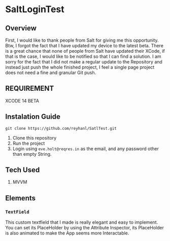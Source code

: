 # SaltLoginTest

## Overview
First, I would like to thank people from Salt for giving me this opportunity. Btw, I forgot the fact that I have updated my device to the latest beta.
There is a great chance that none of people from Salt have updated their XCode, if that is the case, I would like to be notified so that I can find a
solution.
I am sorry for the fact that I did not make a regular update to the Repository and instead just push the whole finished project, I feel a single page
project does not need a fine and granular Git push.

## REQUIREMENT
XCODE 14 BETA

## Instalation Guide
```
git clone https://github.com/reyhanl/SatlTest.git
```
1. Clone this repository
2. Run the project
3. Login using `eve.holt@reqres.in` as the email, and any password other than empty String.

## Tech Used
1. MVVM

## Elements

### `TextField`
This custom textfield that I made is really elegant and easy to implement. You can set its PlaceHolder by using the Attribute Inspector, its PlaceHolder
is also animated to make the App seems more Interactable.
